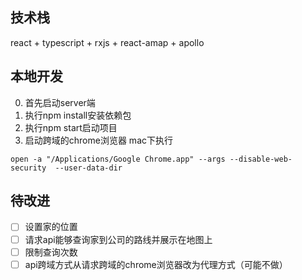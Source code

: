 ## 技术栈
react + typescript + rxjs + react-amap + apollo
## 本地开发
0. 首先启动server端
1. 执行npm install安装依赖包
2. 执行npm start启动项目
3. 启动跨域的chrome浏览器
mac下执行
```
open -a "/Applications/Google Chrome.app" --args --disable-web-security  --user-data-dir
```
## 待改进
- [ ] 设置家的位置
- [ ] 请求api能够查询家到公司的路线并展示在地图上
- [ ] 限制查询次数
- [ ] api跨域方式从请求跨域的chrome浏览器改为代理方式（可能不做）
